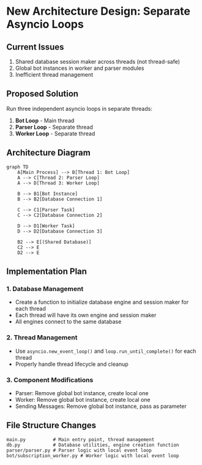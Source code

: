 # New Architecture Design: Separate Asyncio Loops

## Current Issues
1. Shared database session maker across threads (not thread-safe)
2. Global bot instances in worker and parser modules
3. Inefficient thread management

## Proposed Solution
Run three independent asyncio loops in separate threads:
1. **Bot Loop** - Main thread
2. **Parser Loop** - Separate thread
3. **Worker Loop** - Separate thread

## Architecture Diagram

```mermaid
graph TD
    A[Main Process] --> B[Thread 1: Bot Loop]
    A --> C[Thread 2: Parser Loop]
    A --> D[Thread 3: Worker Loop]
    
    B --> B1[Bot Instance]
    B --> B2[Database Connection 1]
    
    C --> C1[Parser Task]
    C --> C2[Database Connection 2]
    
    D --> D1[Worker Task]
    D --> D2[Database Connection 3]
    
    B2 --> E[(Shared Database)]
    C2 --> E
    D2 --> E
```

## Implementation Plan

### 1. Database Management
- Create a function to initialize database engine and session maker for each thread
- Each thread will have its own engine and session maker
- All engines connect to the same database

### 2. Thread Management
- Use `asyncio.new_event_loop()` and `loop.run_until_complete()` for each thread
- Properly handle thread lifecycle and cleanup

### 3. Component Modifications
- Parser: Remove global bot instance, create local one
- Worker: Remove global bot instance, create local one
- Sending Messages: Remove global bot instance, pass as parameter

## File Structure Changes
```
main.py          # Main entry point, thread management
db.py            # Database utilities, engine creation function
parser/parser.py # Parser logic with local event loop
bot/subscription_worker.py # Worker logic with local event loop
